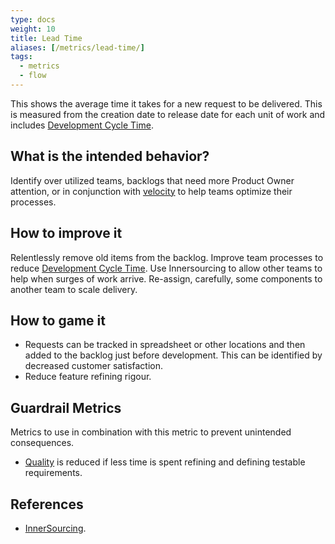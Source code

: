 ```yaml
---
type: docs
weight: 10
title: Lead Time
aliases: [/metrics/lead-time/]
tags:
  - metrics
  - flow
---
```


This shows the average time it takes for a new request to be delivered. This is
measured from the creation date to release date for each unit of work and includes [Development Cycle Time](/metrics/development-cycle-time).

## What is the intended behavior?

Identify over utilized teams, backlogs that need more Product Owner attention,
or in conjunction with [velocity](/metrics/velocity) to help teams optimize their processes.

## How to improve it

Relentlessly remove old items from the backlog.
Improve team processes to reduce [Development Cycle Time](/metrics/development-cycle-time).
Use Innersourcing to allow other teams to help when surges of work arrive.
Re-assign, carefully, some components to another team to scale delivery.

## How to game it

- Requests can be tracked in spreadsheet or other locations and then added to
  the backlog just before development. This can be identified by decreased
  customer satisfaction.
- Reduce feature refining rigour.

## Guardrail Metrics

Metrics to use in combination with this metric to prevent unintended consequences.

- [Quality](/metrics/defect-rate) is reduced if less time is spent refining and defining
  testable requirements.

## References

- [InnerSourcing](https://paypal.github.io/InnerSourceCommons/).
